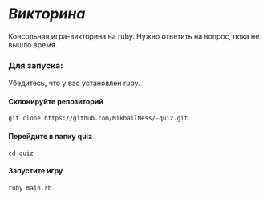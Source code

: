 # _Викторина_
Консольная игра-викторина на ruby. Нужно ответить на вопрос, пока не вышло время.
### __Для запуска:__
Убедитесь, что у вас установлен ruby.
#### Склонируйте репозиторий
` git clone https://github.com/MikhailNess/-quiz.git `
#### Перейдите в папку quiz
`cd quiz`
#### Запустите игру
`ruby main.rb`
